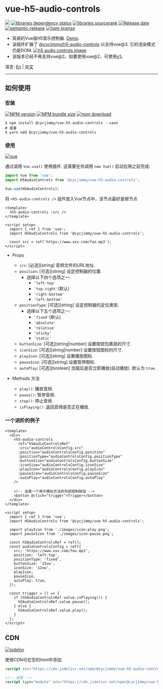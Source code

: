 # vue-h5-audio-controls

![][workflows-badge-image]
[![libraries dependency status][libraries-status-image]][libraries-status-url]
[![libraries sourcerank][libraries-sourcerank-image]][libraries-sourcerank-url]
[![Release date][release-date-image]][release-url]
[![semantic-release][semantic-image]][semantic-url]
[![npm license][license-image]][download-url]

* 简易的Vue版H5音乐控制器. [Demo][github-pages-url]. 
* 该插件扩展了 [@cycjimmy/h5-audio-controls][h5-audio-controls-url] 以支持vue@3. 它的渲染模式仍是DOM. [![h5 audio controls image][h5-audio-controls-image]][h5-audio-controls-url]
* 该版本已经不再支持vue@2。如要使用vue@2，可使用[v1][github-tag-v1]。

语言: [En][Readme-url-En] | [中文][Readme-url-ZhCN]
***

## 如何使用
### 安装
[![NPM version][npm-image]][npm-url]
[![NPM bundle size][npm-bundle-size-image]][npm-url]
[![npm download][download-image]][download-url]

```shell
$ npm install @cycjimmy/vue-h5-audio-controls --save
# 或者
$ yarn add @cycjimmy/vue-h5-audio-controls
```

### 使用
[![vue][vue-image]][vue-url]

通过调用 `Vue.use()` 使用插件. 这需要在你调用 `new Vue()` 启动应用之前完成:
```javascript
import Vue from 'vue';
import H5AudioControls from '@cycjimmy/vue-h5-audio-controls';

Vue.use(H5AudioControls);
```

将 `<h5-audio-controls />` 组件放入Vue节点中，该节点最好是根节点
```vue
<template>
  <h5-audio-controls :src />
</template>

<script setup>
  import { ref } from 'vue';
  import H5AudioControls from '@cycjimmy/vue-h5-audio-controls';
  
  const src = ref('https://www.xxx.com/foo.mp3');
</script>
```

* Props
  * `src`: [必选][string] 音频文件的URL地址.
  * `position`: [可选][string] 设定控制器的位置.
    * 选择以下四个选项之一:
      * `'left-top'`
      * `'top-right'`(默认)
      * `'right-bottom'`
      * `'left-bottom'`
  * `positionType`: [可选][string] 设定控制器的定位类型.
    * 选择以下五个选项之一:
      * `'fixed'`(默认)
      * `'absolute'`
      * `'relative'`
      * `'sticky'`
      * `'static'`
  * `buttonSize`: [可选][string|number] 设置按钮包裹层的尺寸.
  * `iconSize`: [可选][string|number] 设置按钮图标的尺寸.
  * `playIcon`: [可选][string] 设置播放图标.
  * `pauseIcon`: [可选][string] 设置暂停图标.
  * `autoPlay`: [可选][boolean] 加载后是否立即播放(自动播放). 默认为 `true`.

* Methods 方法
  * `play()`: 播放音频.
  * `pause()`: 暂停音频.
  * `stop()`: 停止音频.
  * `isPlaying()`: 返回音频是否正在播放.
  
### 一个进阶的例子
```vue
<template>
  <div>
    <h5-audio-controls 
      ref="h5AudioControlsRef"
      :src="audioControlsConfig.src"
      :position="audioControlsConfig.position"
      :positionType="audioControlsConfig.positionType"
      :buttonSize="audioControlsConfig.buttonSize"
      :iconSize="audioControlsConfig.iconSize"
      :playIcon="audioControlsConfig.playIcon"
      :pauseIcon="audioControlsConfig.pauseIcon"
      :autoPlay="audioControlsConfig.autoPlay"
    />

    <!-- 这是一个用于模拟方法的外部控制按钮 -->
    <botton @click="trigger">Trigger</botton>
  </div>
</template>
  
<script setup>
  import { ref } from 'vue';
  import H5AudioControls from '@cycjimmy/vue-h5-audio-controls';
  
  import playIcon from './images/icon-play.png';
  import pauseIcon from './images/icon-pause.png';

  const h5AudioControlsRef = ref();
  const audioControlsConfig = ref({
    src: 'https://www.xxx.com/foo.mp3',
    position: 'left-top',
    positionType: 'fixed',
    buttonSize: '15vw',
    iconSize: '12vw',
    playIcon,
    pauseIcon,
    autoPlay: true,
  });

  const trigger = () => {
    if (h5AudioControlsRef.value.isPlaying()) {
      h5AudioControlsRef.value.pause();
    } else {
      h5AudioControlsRef.value.play();
    }
  };
</script>
```

## CDN
[![jsdelivr][jsdelivr-image]][jsdelivr-url]

使用CDN可在您的html中添加:
```html
<script src="https://cdn.jsdelivr.net/npm/@cycjimmy/vue-h5-audio-controls@2/dist/h5-audio-controls.umd.js"></script>

<!-- 或者 -->
<script type="module" src="https://cdn.jsdelivr.net/npm/@cycjimmy/vue-h5-audio-controls@2/dist/h5-audio-controls.es.js"></script>
```

<!-- Links: -->
[npm-image]: https://img.shields.io/npm/v/@cycjimmy/vue-h5-audio-controls
[npm-url]: https://npmjs.org/package/@cycjimmy/vue-h5-audio-controls
[npm-bundle-size-image]: https://img.shields.io/bundlephobia/min/@cycjimmy/vue-h5-audio-controls

[download-image]: https://img.shields.io/npm/dt/@cycjimmy/vue-h5-audio-controls
[download-url]: https://npmjs.org/package/@cycjimmy/vue-h5-audio-controls

[jsdelivr-image]: https://img.shields.io/jsdelivr/npm/hy/@cycjimmy/vue-h5-audio-controls
[jsdelivr-url]: https://www.jsdelivr.com/package/npm/@cycjimmy/vue-h5-audio-controls

[workflows-badge-image]: https://github.com/cycjimmy/vue-h5-audio-controls/workflows/Test%20CI/badge.svg

[libraries-status-image]: https://img.shields.io/librariesio/release/npm/@cycjimmy/vue-h5-audio-controls
[libraries-sourcerank-image]: https://img.shields.io/librariesio/sourcerank/npm/@cycjimmy/vue-h5-audio-controls
[libraries-status-url]: https://libraries.io/github/cycjimmy/vue-h5-audio-controls
[libraries-sourcerank-url]: https://libraries.io/npm/@cycjimmy%2Fvue-h5-audio-controls

[release-date-image]: https://img.shields.io/github/release-date/cycjimmy/vue-h5-audio-controls
[release-url]: https://github.com/cycjimmy/vue-h5-audio-controls/releases

[vue-image]: https://img.shields.io/github/package-json/dependency-version/cycjimmy/vue-h5-audio-controls/vue
[vue-url]: https://github.com/vuejs/vue

[h5-audio-controls-image]: https://img.shields.io/github/package-json/dependency-version/cycjimmy/vue-h5-audio-controls/@cycjimmy/h5-audio-controls
[h5-audio-controls-url]: https://github.com/cycjimmy/h5-audio-controls

[semantic-image]: https://img.shields.io/badge/%20%20%F0%9F%93%A6%F0%9F%9A%80-semantic--release-e10079.svg
[semantic-url]: https://github.com/semantic-release/semantic-release

[license-image]: https://img.shields.io/npm/l/@cycjimmy/vue-h5-audio-controls

[github-pages-url]: https://cycjimmy.github.io/vue-h5-audio-controls/
[github-tag-v1]: https://github.com/cycjimmy/vue-h5-audio-controls/tree/v1

[Readme-url-En]: https://github.com/cycjimmy/vue-h5-audio-controls/blob/master/README.md
[Readme-url-ZhCN]: https://github.com/cycjimmy/vue-h5-audio-controls/blob/master/README_zhCN.md
